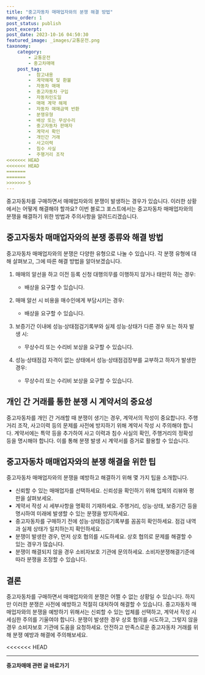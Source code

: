 ```yaml
---
title: "중고자동차 매매업자와의 분쟁 해결 방법"
menu_order: 1
post_status: publish
post_excerpt: 
post_date: 2023-10-16 04:50:30
featured_image: _images/교통운전.png
taxonomy:
    category:
        - 교통운전
        - 중고차매매
    post_tag:
        -  참고내용
        -  계약해제 및 환불
        -  자동차 매매
        -  중고자동차 구입
        -  자동차인도일
        -  매매 계약 해제
        -  자동차 매매금액 반환
        -  분쟁유형
        -  배상 또는 무상수리
        -  중고자동차 판매자
        -  계약서 확인
        -  개인간 거래
        -  사고이력
        -  침수 사실
        -  주행거리 조작
<<<<<<< HEAD
<<<<<<< HEAD
=======
=======
>>>>>>> 5
---
```



중고자동차를 구매하면서 매매업자와의 분쟁이 발생하는 경우가 있습니다. 이러한 상황에서는 어떻게 해결해야 할까요? 이번 블로그 포스트에서는 중고자동차 매매업자와의 분쟁을 해결하기 위한 방법과 주의사항을 알려드리겠습니다.

## 중고자동차 매매업자와의 분쟁 종류와 해결 방법

중고자동차 매매업자와의 분쟁은 다양한 유형으로 나눌 수 있습니다. 각 분쟁 유형에 대해 살펴보고, 그에 따른 해결 방법을 알아보겠습니다.

1. 매매의 알선을 하고 이전 등록 신청 대행의무를 이행하지 않거나 태만히 하는 경우:
   - 배상을 요구할 수 있습니다.

2. 매매 알선 시 비용을 매수인에게 부담시키는 경우:
   - 배상을 요구할 수 있습니다.

3. 보증기간 이내에 성능·상태점검기록부와 실제 성능·상태가 다른 경우 또는 하자 발생 시:
   - 무상수리 또는 수리비 보상을 요구할 수 있습니다.

4. 성능·상태점검 자격이 없는 상태에서 성능·상태점검장부를 교부하고 하자가 발생한 경우:
   - 무상수리 또는 수리비 보상을 요구할 수 있습니다.

## 개인 간 거래를 통한 분쟁 시 계약서의 중요성

중고자동차를 개인 간 거래할 때 분쟁이 생기는 경우, 계약서의 작성이 중요합니다. 주행거리 조작, 사고이력 등의 문제를 사전에 방지하기 위해 계약서 작성 시 주의해야 합니다. 계약서에는 특약 등을 추가하여 사고 이력과 침수 사실의 확인, 주행거리의 정확성 등을 명시해야 합니다. 이를 통해 분쟁 발생 시 계약서를 증거로 활용할 수 있습니다.

## 중고자동차 매매업자와의 분쟁 해결을 위한 팁

중고자동차 매매업자와의 분쟁을 예방하고 해결하기 위해 몇 가지 팁을 소개합니다.

- 신뢰할 수 있는 매매업자를 선택하세요. 신뢰성을 확인하기 위해 업체의 리뷰와 평판을 살펴보세요.
- 계약서 작성 시 세부사항을 명확히 기재하세요. 주행거리, 성능·상태, 보증기간 등을 명시하여 미래에 발생할 수 있는 분쟁을 방지하세요.
- 중고자동차를 구매하기 전에 성능·상태점검기록부를 꼼꼼히 확인하세요. 점검 내역과 실제 상태가 일치하는지 확인하세요.
- 분쟁이 발생한 경우, 먼저 상호 협의를 시도하세요. 상호 협의로 문제를 해결할 수 있는 경우가 많습니다.
- 분쟁이 해결되지 않을 경우 소비자보호 기관에 문의하세요. 소비자분쟁해결기준에 따라 분쟁을 조정할 수 있습니다.

## 결론

중고자동차를 구매하면서 매매업자와의 분쟁은 어쩔 수 없는 상황일 수 있습니다. 하지만 이러한 분쟁은 사전에 예방하고 적절히 대처하여 해결할 수 있습니다. 중고자동차 매매업자와의 분쟁을 예방하기 위해서는 신뢰할 수 있는 업체를 선택하고, 계약서 작성 시 세심한 주의를 기울여야 합니다. 분쟁이 발생한 경우 상호 협의를 시도하고, 그렇지 않을 경우 소비자보호 기관에 도움을 요청하세요. 안전하고 만족스로운 중고자동차 거래를 위해 분쟁 예방과 해결에 주의해보세요.


<<<<<<< HEAD



<!-- wp:separator -->
<hr class="wp-block-separator has-alpha-channel-opacity"/>
<!-- /wp:separator -->

<!-- wp:group {"backgroundColor":"base","layout":{"type":"constrained"}} -->
<div class="wp-block-group has-base-background-color has-background"><!-- wp:paragraph {"align":"center","fontSize":"large"} -->
<p class="has-text-align-center has-large-font-size"><strong>중고차매매 관련 글 바로가기</strong></p>
<!-- /wp:paragraph -->


<!-- wp:latest-posts
{"categories":[{"id":1891,"count":19,"description":"","link":"https://uknowlaw.com/category/%ec%a4%91%ea%b3%a0%ec%b0%a8%eb%a7%a4%eb%a7%a4/","name":"중고차매매","slug":"중고차매매","taxonomy":"category","parent":0,"meta":[],"_links":{"self":[{"href":"https://uknowlaw.com/wp-json/wp/v2/categories/1891"}],"collection":[{"href":"https://uknowlaw.com/wp-json/wp/v2/categories"}],"about":[{"href":"https://uknowlaw.com/wp-json/wp/v2/taxonomies/category"}],"wp:post_type":[{"href":"https://uknowlaw.com/wp-json/wp/v2/posts?categories=1891"}],"curies":[{"name":"wp","href":"https://api.w.org/{rel}","templated":true}]}}],"postsToShow":100,"excerptLength":28,"postLayout":"grid","columns":2,"featuredImageAlign":"left","featuredImageSizeSlug":"large","fontSize":"medium"} /--></div>
<!-- /wp:group -->